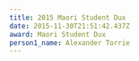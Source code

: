 ```yaml
---
title: 2015 Maori Student Dux
date: 2015-11-30T21:51:42.437Z
award: Maori Student Dux
person1_name: Alexander Torrie
---
```


